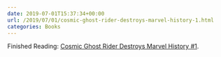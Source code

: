 ```yaml
---
date: 2019-07-01T15:37:34+00:00
url: /2019/07/01/cosmic-ghost-rider-destroys-marvel-history-1.html
categories: Books
---
```

Finished Reading: [Cosmic Ghost Rider Destroys Marvel History #1](https://comicstore.marvel.com/Cosmic-Ghost-Rider-Destroys-Marvel-History-2019-1-of-6/digital-comic/50871). 


